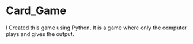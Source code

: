 # Card_Game
I Created this game using Python. It is a game where only the computer plays and gives the output.
